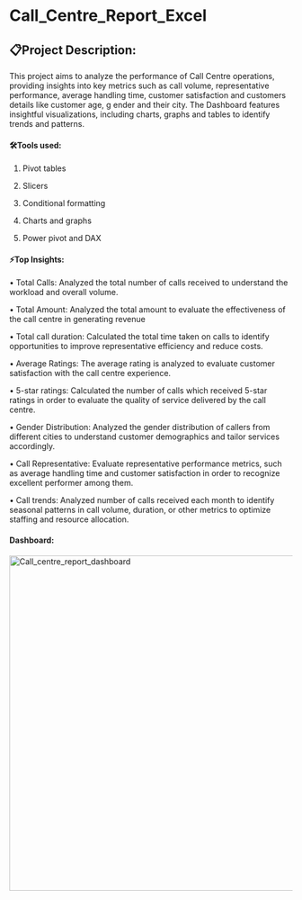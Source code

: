 # Call_Centre_Report_Excel

## 📋Project Description:

This project aims to analyze the performance of Call Centre operations, 
providing insights into key metrics such as call volume, representative performance, 
average handling time, customer satisfaction and customers details like customer age, g
ender and their city.  The Dashboard features insightful visualizations, including charts,
graphs and tables to identify trends and patterns.

#### 🛠️Tools used:
1.	Pivot tables

2.	Slicers

3.	Conditional formatting

4.	Charts and graphs

5.	Power pivot and DAX
   
#### ⚡️Top Insights:

•	Total Calls: Analyzed the total number of calls received to understand the workload and overall volume.

•	Total Amount: Analyzed the total amount to evaluate the effectiveness of the call centre in generating revenue

•	Total call duration: Calculated the total time taken on calls to identify opportunities to improve representative efficiency and reduce costs.

•	Average Ratings:  The average rating is analyzed to evaluate customer satisfaction with the call centre experience.

•	5-star ratings:  Calculated the number of calls which received 5-star ratings in order to evaluate the quality of service delivered by the call centre.

•	Gender Distribution: Analyzed the gender distribution of callers from different cities to understand customer demographics and tailor services accordingly.

•	Call Representative:  Evaluate representative performance metrics, such as average handling time and customer satisfaction in order to recognize excellent performer among them.

•	Call trends: Analyzed number of calls received each month to identify seasonal patterns in call volume, duration, or other metrics to optimize staffing and resource allocation.

#### Dashboard:

<img width="1075" height="596" alt="Call_centre_report_dashboard" src="https://github.com/user-attachments/assets/d30f3bc3-f123-4b8b-9ca1-7d49d9166572" />


